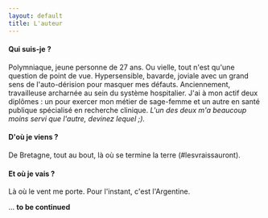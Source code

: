 ```yaml
---
layout: default
title: L'auteur
---
```





#### Qui suis-je ?

Polymniaque, jeune personne de 27 ans. Ou vielle, tout n'est qu'une question de point de vue. Hypersensible, bavarde, joviale avec un grand sens de l'auto-dérision pour masquer mes défauts. Anciennement, travailleuse archarnée au sein du système hospitalier. J'ai à mon actif deux diplômes : un pour exercer mon métier de sage-femme et un autre en santé publique spécialisé en recherche clinique. *L'un des deux m'a beaucoup moins servi que l'autre, devinez lequel ;).*

#### D'où je viens ?

De Bretagne, tout au bout, là où se termine la terre (#lesvraissauront). 

#### Et où je vais ?

Là où le vent me porte. Pour l'instant, c'est l'Argentine.  





... **to be continued**